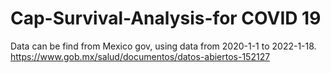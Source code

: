 # Cap-Survival-Analysis-for COVID 19

Data can be find from Mexico gov, using data from 2020-1-1 to 2022-1-18.
https://www.gob.mx/salud/documentos/datos-abiertos-152127
